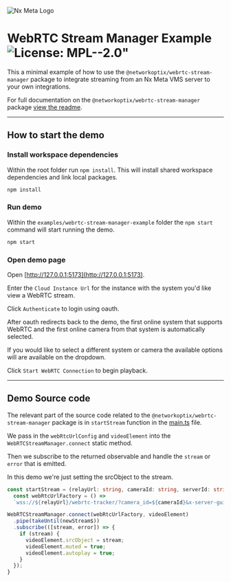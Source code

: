 ![Nx Meta Logo](https://meta.nxvms.com/static/images/logo.png)

# WebRTC Stream Manager Example ![License: MPL--2.0"](https://img.shields.io/badge/License-MPL--2.0-yellow.svg)

This a minimal example of how to use the `@networkoptix/webrtc-stream-manager` package to integrate streaming from an Nx Meta VMS server to your own integrations.

For full documentation on the `@networkoptix/webrtc-stream-manager` package [view the readme](../../packages/webrtc-stream-manager/README.md).

---

## How to start the demo

### Install workspace dependencies

Within the root folder run `npm install`. This will install shared workspace dependencies and link local packages.

```sh
npm install
```

### Run demo

Within the `examples/webrtc-stream-manager-example` folder the `npm start` command will start running the demo.

```sh
npm start
```

### Open demo page

Open [http://127.0.0.1:5173](http://127.0.0.1:5173).

Enter the `Cloud Instance Url` for the instance with the system you'd like view a WebRTC stream.

Click `Authenticate` to login using oauth.

After oauth redirects back to the demo, the first online system that supports WebRTC and the first online camera
from that system is automatically selected.

If you would like to select a different system or camera the available options will are available on the dropdown.

Click `Start WebRTC Connection` to begin playback.

---

## Demo Source code

The relevant part of the source code related to the `@networkoptix/webrtc-stream-manager` package is in `startStream` function in the [main.ts](./src/main.ts) file.

We pass in the `webRtcUrlConfig` and `videoElement` into the `WebRTCStreamManager.connect` static method.

Then we subscribe to the returned observable and handle the `stream` or `error` that is emitted.

In this demo we're just setting the srcObject to the stream.

```typescript
const startStream = (relayUrl: string, cameraId: string, serverId: string) => {
  const webRtcUrlFactory = () =>
  `wss://${relayUrl}/webrtc-tracker/?camera_id=${cameraId}&x-server-guid=${serverId}`;

WebRTCStreamManager.connect(webRtcUrlFactory, videoElement)
  .pipe(takeUntil(newStream$))
  .subscribe(([stream, error]) => {
    if (stream) {
      videoElement.srcObject = stream;
      videoElement.muted = true;
      videoElement.autoplay = true;
    }
  });
}
```
